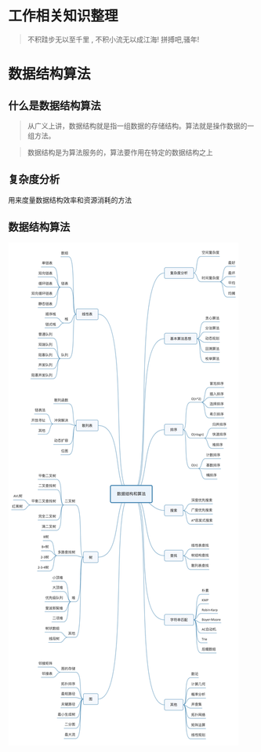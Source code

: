 # 工作相关知识整理

> 不积跬步无以至千里 , 不积小流无以成江海!
> 拼搏吧,骚年!


# 数据结构算法



## 什么是数据结构算法

> 从广义上讲，数据结构就是指一组数据的存储结构。算法就是操作数据的一组方法。 

> 数据结构是为算法服务的，算法要作用在特定的数据结构之上 





## 复杂度分析

用来度量数据结构效率和资源消耗的方法 



## 数据结构算法

 ![img](../resources/数据结构/readme.jpg) 